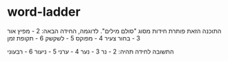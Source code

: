 # word-ladder
התוכנה הזאת פותרת חידות מסוג "סולם מילים".
לדוגמה, החידה הבאה:
2 - מפיץ אור
3 - בחור צעיר
4 - מפוקס
5 - לשקשק
6 - תקופת זמן

התשובה לחידה תהיה:
2 - נר
3 - נער
4 - ערני
5 - ניעור
6 - רבעוני
